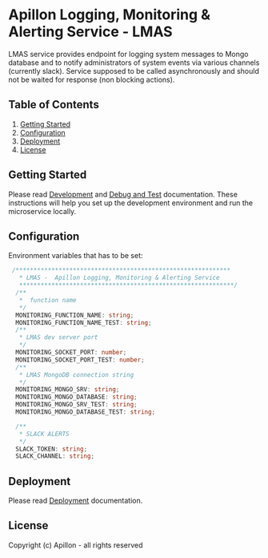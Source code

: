 # Apillon Logging, Monitoring & Alerting Service - LMAS

LMAS service provides endpoint for logging system messages to Mongo database and to notify administrators of system events via various channels (currently slack). Service supposed to be called asynchronously and should not be waited for response (non blocking actions).

## Table of Contents

1. [Getting Started](#getting-started)
2. [Configuration](#configuration)
3. [Deployment](#deployment)
4. [License](#license)

## Getting Started

Please read [Development](../../docs/development.md) and [Debug and Test](../../docs/debug-and-test.md) documentation. These instructions will help you set up the development environment and run the microservice locally.

## Configuration

Environment variables that has to be set:

```ts
 /************************************************************
   * LMAS -  Apillon Logging, Monitoring & Alerting Service
   ************************************************************/
  /**
   *  function name
   */
  MONITORING_FUNCTION_NAME: string;
  MONITORING_FUNCTION_NAME_TEST: string;
  /**
   * LMAS dev server port
   */
  MONITORING_SOCKET_PORT: number;
  MONITORING_SOCKET_PORT_TEST: number;
  /**
   * LMAS MongoDB connection string
   */
  MONITORING_MONGO_SRV: string;
  MONITORING_MONGO_DATABASE: string;
  MONITORING_MONGO_SRV_TEST: string;
  MONITORING_MONGO_DATABASE_TEST: string;

  /**
   * SLACK ALERTS
   */
  SLACK_TOKEN: string;
  SLACK_CHANNEL: string;
```

## Deployment

Please read [Deployment](../../docs/deployment.md) documentation.

## License

Copyright (c) Apillon - all rights reserved
